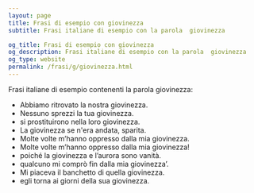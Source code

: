 ```yaml
---
layout: page
title: Frasi di esempio con giovinezza 
subtitle: Frasi italiane di esempio con la parola  giovinezza

og_title: Frasi di esempio con giovinezza 
og_description: Frasi italiane di esempio con la parola  giovinezza
og_type: website
permalink: /frasi/g/giovinezza.html
---
```


Frasi italiane di esempio contenenti la parola giovinezza:


- Abbiamo ritrovato la nostra giovinezza.
- Nessuno sprezzi la tua giovinezza.
- si prostituirono nella loro giovinezza.
- La giovinezza se n'era andata, sparita.
- Molte volte m’hanno oppresso dalla mia giovinezza.
- Molte volte m’hanno oppresso dalla mia giovinezza!
- poiché la giovinezza e l’aurora sono vanità.
- qualcuno mi comprò fin dalla mia giovinezza’.
- Mi piaceva il banchetto di quella giovinezza.
- egli torna ai giorni della sua giovinezza.
